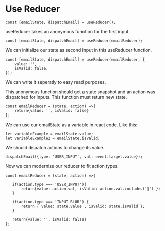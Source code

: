 # Use Reducer

```
const [emailState, dispatchEmail] = useReducer();
```

useReducer takes an anonymous function for the first input.
```
const [emailState, dispatchEmail] = useReducer(emailReducer);
```

We can initialize our state as second input in this useReducer function.

```
const [emailState, dispatchEmail] = useReducer(emailReducer, {
	value: '',
	isValid: false,
});
```

We can write it seperatly to easy read purposes.


This anonymous function should get a state snapshot and an action was dispatched for inputs. This function must return new state.

```
const emailReducer = (state, action) =>{
	return{value: '', isValid: false}
};
```

We can use our emailState as a variable in react code. Like this:

```
let variableExample = emailState.value;
let variableExample2 = emailState.isValid;
```

We should dispatch actions to change its value.
```
dispatchEmail({type: 'USER_INPUT', val: event.target.value});
 ```
 
 Now we can modernize our reducer to fit action types.
 
 ```
const emailReducer = (state, action) =>{

	if(action.type === 'USER_INPUT'){
		return{value: action.val, isValid: action.val.includes('@') };
	}
	
	if(action.type === 'INPUT_BLUR') {
		return { value: state.value , isValid: state.isValid };
	}
	
	return{value: '', isValid: false}
};
```